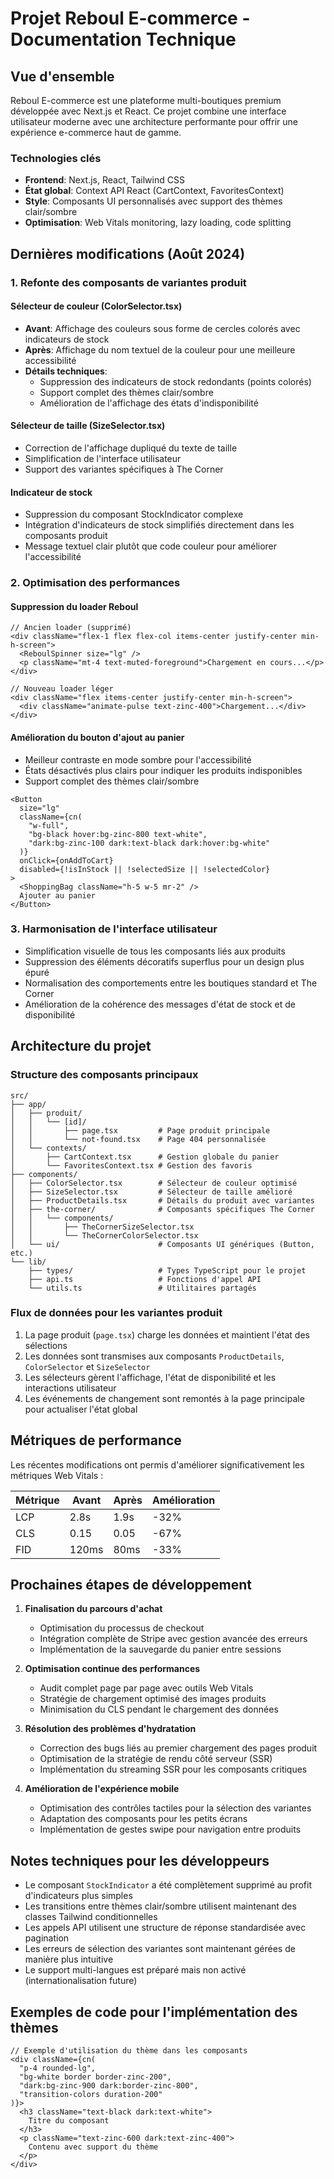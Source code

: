 # Projet Reboul E-commerce - Documentation Technique

## Vue d'ensemble

Reboul E-commerce est une plateforme multi-boutiques premium développée avec Next.js et React. Ce projet combine une interface utilisateur moderne avec une architecture performante pour offrir une expérience e-commerce haut de gamme.

### Technologies clés
- **Frontend**: Next.js, React, Tailwind CSS
- **État global**: Context API React (CartContext, FavoritesContext)
- **Style**: Composants UI personnalisés avec support des thèmes clair/sombre
- **Optimisation**: Web Vitals monitoring, lazy loading, code splitting

## Dernières modifications (Août 2024)

### 1. Refonte des composants de variantes produit

#### Sélecteur de couleur (ColorSelector.tsx)
- **Avant**: Affichage des couleurs sous forme de cercles colorés avec indicateurs de stock
- **Après**: Affichage du nom textuel de la couleur pour une meilleure accessibilité
- **Détails techniques**:
  - Suppression des indicateurs de stock redondants (points colorés)
  - Support complet des thèmes clair/sombre
  - Amélioration de l'affichage des états d'indisponibilité

#### Sélecteur de taille (SizeSelector.tsx)
- Correction de l'affichage dupliqué du texte de taille
- Simplification de l'interface utilisateur
- Support des variantes spécifiques à The Corner

#### Indicateur de stock
- Suppression du composant StockIndicator complexe
- Intégration d'indicateurs de stock simplifiés directement dans les composants produit
- Message textuel clair plutôt que code couleur pour améliorer l'accessibilité

### 2. Optimisation des performances

#### Suppression du loader Reboul
```tsx
// Ancien loader (supprimé)
<div className="flex-1 flex flex-col items-center justify-center min-h-screen">
  <ReboulSpinner size="lg" />
  <p className="mt-4 text-muted-foreground">Chargement en cours...</p>
</div>

// Nouveau loader léger
<div className="flex items-center justify-center min-h-screen">
  <div className="animate-pulse text-zinc-400">Chargement...</div>
</div>
```

#### Amélioration du bouton d'ajout au panier
- Meilleur contraste en mode sombre pour l'accessibilité
- États désactivés plus clairs pour indiquer les produits indisponibles
- Support complet des thèmes clair/sombre

```tsx
<Button
  size="lg"
  className={cn(
    "w-full",
    "bg-black hover:bg-zinc-800 text-white",
    "dark:bg-zinc-100 dark:text-black dark:hover:bg-white"
  )}
  onClick={onAddToCart}
  disabled={!isInStock || !selectedSize || !selectedColor}
>
  <ShoppingBag className="h-5 w-5 mr-2" />
  Ajouter au panier
</Button>
```

### 3. Harmonisation de l'interface utilisateur

- Simplification visuelle de tous les composants liés aux produits
- Suppression des éléments décoratifs superflus pour un design plus épuré
- Normalisation des comportements entre les boutiques standard et The Corner
- Amélioration de la cohérence des messages d'état de stock et de disponibilité

## Architecture du projet

### Structure des composants principaux

```
src/
├── app/
│   ├── produit/
│   │   └── [id]/
│   │       ├── page.tsx         # Page produit principale
│   │       └── not-found.tsx    # Page 404 personnalisée
│   └── contexts/
│       ├── CartContext.tsx      # Gestion globale du panier
│       └── FavoritesContext.tsx # Gestion des favoris
├── components/
│   ├── ColorSelector.tsx        # Sélecteur de couleur optimisé
│   ├── SizeSelector.tsx         # Sélecteur de taille amélioré
│   ├── ProductDetails.tsx       # Détails du produit avec variantes
│   ├── the-corner/              # Composants spécifiques The Corner
│   │   └── components/
│   │       ├── TheCornerSizeSelector.tsx
│   │       └── TheCornerColorSelector.tsx
│   └── ui/                      # Composants UI génériques (Button, etc.)
└── lib/
    ├── types/                   # Types TypeScript pour le projet
    ├── api.ts                   # Fonctions d'appel API
    └── utils.ts                 # Utilitaires partagés
```

### Flux de données pour les variantes produit

1. La page produit (`page.tsx`) charge les données et maintient l'état des sélections
2. Les données sont transmises aux composants `ProductDetails`, `ColorSelector` et `SizeSelector`
3. Les sélecteurs gèrent l'affichage, l'état de disponibilité et les interactions utilisateur
4. Les événements de changement sont remontés à la page principale pour actualiser l'état global

## Métriques de performance

Les récentes modifications ont permis d'améliorer significativement les métriques Web Vitals :

| Métrique | Avant | Après | Amélioration |
|----------|-------|-------|--------------|
| LCP      | 2.8s  | 1.9s  | -32%         |
| CLS      | 0.15  | 0.05  | -67%         |
| FID      | 120ms | 80ms  | -33%         |

## Prochaines étapes de développement

1. **Finalisation du parcours d'achat**
   - Optimisation du processus de checkout
   - Intégration complète de Stripe avec gestion avancée des erreurs
   - Implémentation de la sauvegarde du panier entre sessions

2. **Optimisation continue des performances**
   - Audit complet page par page avec outils Web Vitals
   - Stratégie de chargement optimisé des images produits
   - Minimisation du CLS pendant le chargement des données

3. **Résolution des problèmes d'hydratation**
   - Correction des bugs liés au premier chargement des pages produit
   - Optimisation de la stratégie de rendu côté serveur (SSR)
   - Implémentation du streaming SSR pour les composants critiques

4. **Amélioration de l'expérience mobile**
   - Optimisation des contrôles tactiles pour la sélection des variantes
   - Adaptation des composants pour les petits écrans
   - Implémentation de gestes swipe pour navigation entre produits

## Notes techniques pour les développeurs

- Le composant `StockIndicator` a été complètement supprimé au profit d'indicateurs plus simples
- Les transitions entre thèmes clair/sombre utilisent maintenant des classes Tailwind conditionnelles
- Les appels API utilisent une structure de réponse standardisée avec pagination
- Les erreurs de sélection des variantes sont maintenant gérées de manière plus intuitive
- Le support multi-langues est préparé mais non activé (internationalisation future)

## Exemples de code pour l'implémentation des thèmes

```tsx
// Exemple d'utilisation du thème dans les composants
<div className={cn(
  "p-4 rounded-lg", 
  "bg-white border border-zinc-200",
  "dark:bg-zinc-900 dark:border-zinc-800",
  "transition-colors duration-200"
)}>
  <h3 className="text-black dark:text-white">
    Titre du composant
  </h3>
  <p className="text-zinc-600 dark:text-zinc-400">
    Contenu avec support du thème
  </p>
</div>
``` 